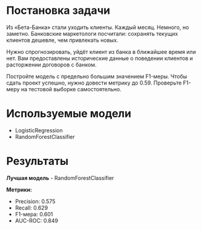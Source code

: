 # Постановка задачи

Из «Бета-Банка» стали уходить клиенты. Каждый месяц. Немного, но заметно. Банковские маркетологи посчитали: сохранять текущих клиентов дешевле, чем привлекать новых.

Нужно спрогнозировать, уйдёт клиент из банка в ближайшее время или нет. Вам предоставлены исторические данные о поведении клиентов и расторжении договоров с банком.

Постройте модель с предельно большим значением F1-меры. Чтобы сдать проект успешно, нужно довести метрику до 0.59. Проверьте F1-меру на тестовой выборке самостоятельно.

# Используемые модели

- LogisticRegression
- RandomForestClassifier

# Результаты

**Лучшая модель** - RandomForestClassifier

**Метрики:**
- Precision: 0.575
- Recall: 0.629
- F1-мера: 0.601
- AUC-ROC:  0.849 
